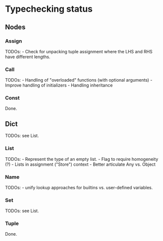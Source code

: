 # Typechecking status


## Nodes

### Assign

TODOs:
    - Check for unpacking tuple assignment where the LHS and RHS have different lengths.

### Call

TODOs:
    - Handling of "overloaded" functions (with optional arguments)
    - Improve handling of initializers
    - Handling inheritance

### Const
Done.

## Dict

TODOs: see List.

### List

TODOs:
    - Represent the type of an empty list.
    - Flag to require homogeneity (?)
    - Lists in assignment ("Store") context
    - Better articulate Any vs. Object

### Name

TODOs:
    - unify lookup approaches for builtins vs. user-defined variables.

### Set

TODOs: see List.


### Tuple

Done.

